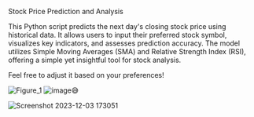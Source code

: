 
Stock Price Prediction and Analysis

This Python script predicts the next day's closing stock price using historical data. It allows users to input their preferred stock 
symbol, visualizes key indicators, and assesses prediction accuracy. The model utilizes Simple Moving Averages (SMA) and Relative 
Strength Index (RSI), offering a simple yet insightful tool for stock analysis.

Feel free to adjust it based on your preferences!

![Figure_1](https://github.com/MoustAhmed/PythonStockPrediction/assets/121663630/c83f5057-f806-42f3-8bd7-1837561956f9)
![image](https://github.com/MoustAhmed/PythonStockPrediction/assets/121663630/4d824b47-ebdf-4a1f-807b-3a0397fb16fb)😅

![Screenshot 2023-12-03 173051](https://github.com/MoustAhmed/PythonStockPrediction/assets/121663630/232bb5b1-892a-4703-97fc-2221c7fceb8a)
